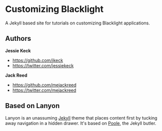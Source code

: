 # Customizing Blacklight

A Jekyll based site for tutorials on customizing Blacklight applications.

## Authors

**Jessie Keck**
- <https://github.com/jkeck>
- <https://twitter.com/jessiekeck>

**Jack Reed**
- <https://github.com/mejackreed>
- <https://twitter.com/mejackreed>

## Based on Lanyon

Lanyon is an unassuming [Jekyll](http://jekyllrb.com) theme that places content first by tucking away navigation in a hidden drawer. It's based on [Poole](http://getpoole.com), the Jekyll butler.
